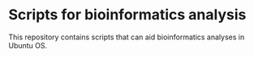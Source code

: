 # Scripts for bioinformatics analysis
This repository contains scripts that can aid bioinformatics analyses in Ubuntu OS.
